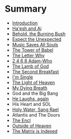 # Summary

* [Introduction](README.md)
* [Ha'esh and Ai](chapter1.md)
* [Behold, the Burning Bush](behold,_the_burning_bush.md)
* [Expect the Unexpected](the_story_of_exodus.md)
* [Music Saves All Souls](music_saves_all_souls.md)
* [The Tower of Babel](the_tower_of_babel.md)
* [The Letter Why](the_letter_why.md)
* [2 4 6 8 Adam-Who](2_4_6_8_adam-who.md)
* [The Lamb of God](the_lamb_of_god.md)
* [The Second Breakfast](bread_for_the_poor.md)
* [I'm Single](im_single.md)
* [The Light of Heaven](the_light_of_heaven.md)
* [My Dying Breath](my_dying_breath.md)
* God and the Big Bang
* [He Laughs, again](hamd.md/he_laughs.md)
* His Heart and SOL
* [Holy Water, Sang Rael](holy_water,_sang_rael.md)
* Atlantis and The Doors
* [The Encl](the_encl.md)
* [Outside of Heaven](outside_of_heaven.md)
* [The Matrix is Indexed](the_matrix_is_indexed.md)

